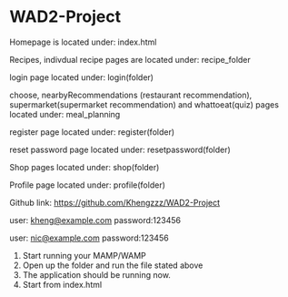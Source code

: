 # WAD2-Project

Homepage is located under: index.html

Recipes, indivdual recipe pages are located under: recipe_folder

login page located under: login(folder)

choose, nearbyRecommendations (restaurant recommendation), supermarket(supermarket recommendation) and whattoeat(quiz) pages located under: meal_planning

register page located under: register(folder)

reset password page located under: resetpassword(folder)

Shop pages located under: shop(folder)

Profile page located under: profile(folder)

Github link: https://github.com/Khengzzz/WAD2-Project

user: kheng@example.com
password:123456

user: nic@example.com
password:123456

1. Start running your MAMP/WAMP
2. Open up the folder and run the file stated above
3. The application should be running now.
4. Start from index.html
